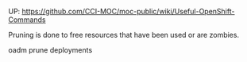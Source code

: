 UP: <https://github.com/CCI-MOC/moc-public/wiki/Useful-OpenShift-Commands>

Pruning is done to free resources that have been used or are zombies.

oadm prune deployments
